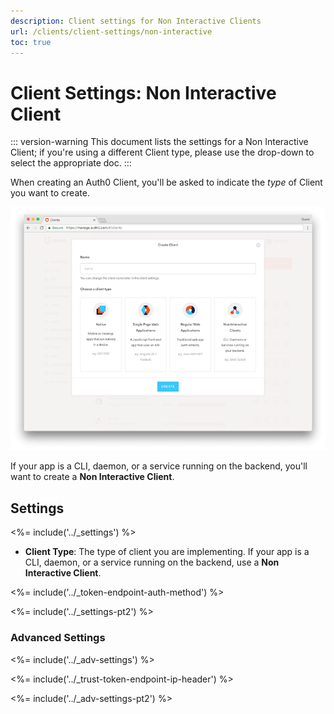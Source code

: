 ```yaml
---
description: Client settings for Non Interactive Clients
url: /clients/client-settings/non-interactive
toc: true
---
```


# Client Settings: Non Interactive Client

::: version-warning This document lists the settings for a Non Interactive Client; if you're using a different Client type, please use the drop-down to select the appropriate doc. :::

When creating an Auth0 Client, you'll be asked to indicate the *type* of Client you want to create. 

![Window for selecting client type](/media/articles/clients/create-clients.png)

If your app is a CLI, daemon, or a service running on the backend, you'll want to create a **Non Interactive Client**.

## Settings

<%= include('../_settings') %>

- **Client Type**: The type of client you are implementing. If your app is a CLI, daemon, or a service running on the backend, use a **Non Interactive Client**.

<%= include('../_token-endpoint-auth-method') %>

<%= include('../_settings-pt2') %>

### Advanced Settings

<%= include('../_adv-settings') %>

<%= include('../_trust-token-endpoint-ip-header') %>

<%= include('../_adv-settings-pt2') %>
